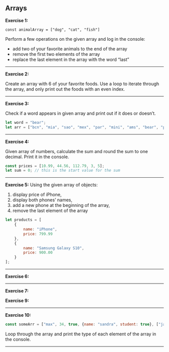 ## Arrays

**Exercise 1:**  

`const animalArray = ["dog", "cat", "fish"]`

Perform a few operations on the given array and log in the console:
* add two of your favorite animals to the end of the array
* remove the first two elements of the array
* replace the last element in the array with the word “last”

---
**Exercise 2:**  

Create an array with 6 of your favorite foods. Use a loop to iterate through the array, and only print out the foods with an even index.

---
**Exercise 3:**  

Check if a word appears in given array and print out if it does or doesn’t.
``` javascript
let word = "bear";
let arr = ["bcn", "mia", "sao", "mex", "par", "mini", "ams", "bear", "paris", "lis", "mad"];
```
---
**Exercise 4:** 

Given array of numbers, calculate the sum and round the sum to one decimal. Print it in the console.  
``` javascript
const prices = [10.99, 44.56, 112.79, 3, 5];
let sum = 0; // this is the start value for the sum
```
---
**Exercise 5:** 
 Using the given array of objects:
1. display price of iPhone,
1. display both phones’ names,
1. add a new phone at the beginning of the array,
1. remove the last element of the array

```javascript
let products = [
    {
        name: "iPhone",
        price: 799.99
    },
    {
        name: "Samsung Galaxy S10",
        price: 900.00
    }
];
```
---
**Exercise 6:** 


---
**Exercise 7:** 
 

**Exercise 9:** 
 
---
**Exercise 10:** 

``` javascript
const someArr = ["max", 34, true, {name: "sandra", student: true}, ["javascript", "mongodb", "react"]];
```
Loop through the array and print the type of each element of the array in the console.

---

